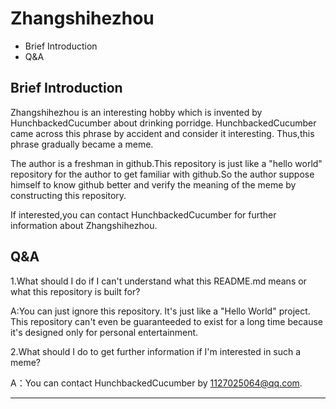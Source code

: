 # Zhangshihezhou
* Brief Introduction
* Q&A
## Brief Introduction

Zhangshihezhou is an interesting hobby which is invented by HunchbackedCucumber about drinking porridge. HunchbackedCucumber came across this phrase by accident and consider it interesting. Thus,this phrase gradually became a meme. 

The author is a freshman in github.This repository is just like a "hello world" repository for the author to get familiar with github.So the author suppose himself to know github better and verify the meaning of the meme by constructing this repository. 

If interested,you can contact HunchbackedCucumber for further information about Zhangshihezhou. 

## Q&A

1.What should I do if I can't understand what this README.md means or what this repository is built for? 

A:You can just ignore this repository. It's just like a "Hello World" project. This repository can't even be guaranteeded to exist for a long time because it's designed only for personal entertainment.

2.What should I do to get further information if I'm interested in such a meme? 

A：You can contact HunchbackedCucumber by 1127025064@qq.com.

---
